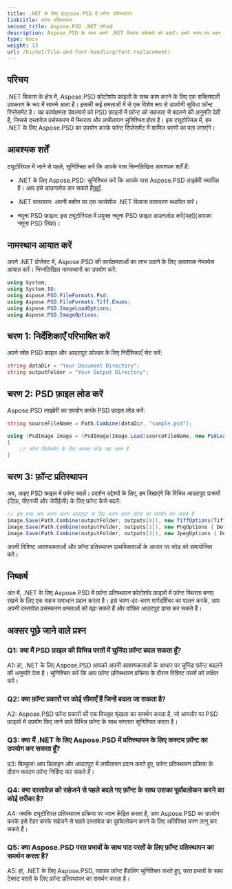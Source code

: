 ```yaml
---
title: .NET के लिए Aspose.PSD में फ़ॉन्ट प्रतिस्थापन
linktitle: फ़ॉन्ट प्रतिस्थापन
second_title: Aspose.PSD .NET एपीआई
description: Aspose.PSD के साथ अपने .NET विकास वर्कफ़्लो को बढ़ाएँ। हमारे चरण-दर-चरण मार्गदर्शिका का उपयोग करके PSD फ़ाइलों में फ़ॉन्ट को सहजता से बदलने का तरीका जानें। दस्तावेज़ प्रसंस्करण में सहजता से स्थिरता और लचीलापन प्राप्त करें।
type: docs
weight: 13
url: /hi/net/file-and-font-handling/font-replacement/
---
```

## परिचय

.NET विकास के क्षेत्र में, Aspose.PSD फ़ोटोशॉप फ़ाइलों के साथ काम करने के लिए एक शक्तिशाली उपकरण के रूप में सामने आता है। इसकी कई क्षमताओं में से एक विशेष रूप से उपयोगी सुविधा फॉन्ट रिप्लेसमेंट है। यह कार्यक्षमता डेवलपर्स को PSD फ़ाइलों में फ़ॉन्ट को सहजता से बदलने की अनुमति देती है, जिससे दस्तावेज़ प्रसंस्करण में स्थिरता और लचीलापन सुनिश्चित होता है। इस ट्यूटोरियल में, हम .NET के लिए Aspose.PSD का उपयोग करके फॉन्ट रिप्लेसमेंट में शामिल चरणों का पता लगाएंगे।

## आवश्यक शर्तें

ट्यूटोरियल में जाने से पहले, सुनिश्चित करें कि आपके पास निम्नलिखित आवश्यक शर्तें हैं:

- .NET के लिए Aspose.PSD: सुनिश्चित करें कि आपके पास Aspose.PSD लाइब्रेरी स्थापित है। आप इसे डाउनलोड कर सकते हैं[यहाँ](https://releases.aspose.com/psd/net/).

- .NET वातावरण: अपनी मशीन पर एक कार्यशील .NET विकास वातावरण स्थापित करें।

-  नमूना PSD फ़ाइल: इस ट्यूटोरियल में प्रयुक्त नमूना PSD फ़ाइल डाउनलोड करें[यहां](आपका नमूना PSD लिंक)।

## नामस्थान आयात करें

अपने .NET प्रोजेक्ट में, Aspose.PSD की कार्यक्षमताओं का लाभ उठाने के लिए आवश्यक नेमस्पेस आयात करें। निम्नलिखित नामस्थानों का उपयोग करें:

```csharp
using System;
using System.IO;
using Aspose.PSD.FileFormats.Psd;
using Aspose.PSD.FileFormats.Tiff.Enums;
using Aspose.PSD.ImageLoadOptions;
using Aspose.PSD.ImageOptions;
```

## चरण 1: निर्देशिकाएँ परिभाषित करें

अपने स्रोत PSD फ़ाइल और आउटपुट फ़ोल्डर के लिए निर्देशिकाएँ सेट करें:

```csharp
string dataDir = "Your Document Directory";
string outputFolder = "Your Output Directory";
```

## चरण 2: PSD फ़ाइल लोड करें

Aspose.PSD लाइब्रेरी का उपयोग करके PSD फ़ाइल लोड करें:

```csharp
string sourceFileName = Path.Combine(dataDir, "sample.psd");

using (PsdImage image = (PsdImage)Image.Load(sourceFileName, new PsdLoadOptions()))
{
    // फॉन्ट रिप्लेसमेंट के लिए आपका कोड यहां जाता है
}
```

## चरण 3: फ़ॉन्ट प्रतिस्थापन

अब, आइए PSD फ़ाइल में फ़ॉन्ट बदलें। प्रदर्शन उद्देश्यों के लिए, हम दिखाएंगे कि विभिन्न आउटपुट प्रारूपों (टिफ़, पीएनजी और जेपीईजी) के लिए फ़ॉन्ट कैसे बदलें:

```csharp
// इस तरह आप अलग-अलग आउटपुट के लिए अलग-अलग फ़ॉन्ट का उपयोग कर सकते हैं
image.Save(Path.Combine(outputFolder, outputs[0]), new TiffOptions(TiffExpectedFormat.TiffJpegRgb) { DefaultReplacementFont = "Arial" });
image.Save(Path.Combine(outputFolder, outputs[1]), new PngOptions { DefaultReplacementFont = "Verdana" });
image.Save(Path.Combine(outputFolder, outputs[2]), new JpegOptions { DefaultReplacementFont = "Times New Roman" });
```

अपनी विशिष्ट आवश्यकताओं और फ़ॉन्ट प्रतिस्थापन प्राथमिकताओं के आधार पर कोड को समायोजित करें।

## निष्कर्ष

अंत में, .NET के लिए Aspose.PSD में फ़ॉन्ट प्रतिस्थापन फ़ोटोशॉप फ़ाइलों में फ़ॉन्ट स्थिरता बनाए रखने के लिए एक सहज समाधान प्रदान करता है। इस चरण-दर-चरण मार्गदर्शिका का पालन करके, आप अपनी दस्तावेज़ प्रसंस्करण क्षमताओं को बढ़ा सकते हैं और वांछित आउटपुट प्राप्त कर सकते हैं।

## अक्सर पूछे जाने वाले प्रश्न

### Q1: क्या मैं PSD फ़ाइल की विभिन्न परतों में चुनिंदा फ़ॉन्ट बदल सकता हूँ?

A1: हां, .NET के लिए Aspose.PSD आपको अपनी आवश्यकताओं के आधार पर चुनिंदा फ़ॉन्ट बदलने की अनुमति देता है। सुनिश्चित करें कि आप फ़ॉन्ट प्रतिस्थापन प्रक्रिया के दौरान विशिष्ट परतों को लक्षित करें।

### Q2: क्या फ़ॉन्ट प्रकारों पर कोई सीमाएँ हैं जिन्हें बदला जा सकता है?

A2: Aspose.PSD फ़ॉन्ट प्रकारों की एक विस्तृत श्रृंखला का समर्थन करता है, जो आमतौर पर PSD फ़ाइलों में उपयोग किए जाने वाले विभिन्न फ़ॉन्ट के साथ संगतता सुनिश्चित करता है।

### Q3: क्या मैं .NET के लिए Aspose.PSD में प्रतिस्थापन के लिए कस्टम फ़ॉन्ट का उपयोग कर सकता हूँ?

उ3: बिल्कुल! आप डिज़ाइन और आउटपुट में लचीलापन प्रदान करते हुए, फ़ॉन्ट प्रतिस्थापन प्रक्रिया के दौरान कस्टम फ़ॉन्ट निर्दिष्ट कर सकते हैं।

### Q4: क्या दस्तावेज़ को सहेजने से पहले बदले गए फ़ॉन्ट के साथ उसका पूर्वावलोकन करने का कोई तरीका है?

A4: जबकि ट्यूटोरियल प्रतिस्थापन प्रक्रिया पर ध्यान केंद्रित करता है, आप Aspose.PSD का उपयोग करके इसे रेंडर करके सहेजने से पहले दस्तावेज़ का पूर्वावलोकन करने के लिए अतिरिक्त चरण लागू कर सकते हैं।

### Q5: क्या Aspose.PSD परत प्रभावों के साथ पाठ परतों के लिए फ़ॉन्ट प्रतिस्थापन का समर्थन करता है?

A5: हां, .NET के लिए Aspose.PSD, व्यापक फ़ॉन्ट हैंडलिंग सुनिश्चित करते हुए, परत प्रभावों के साथ टेक्स्ट परतों के लिए फ़ॉन्ट प्रतिस्थापन का समर्थन करता है।